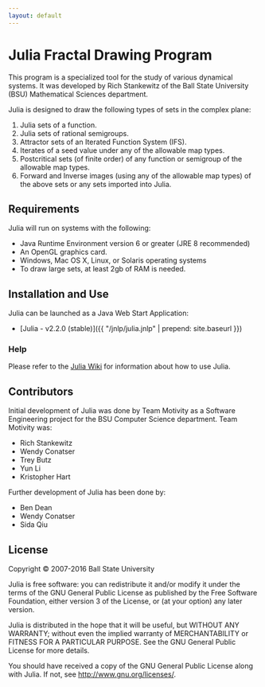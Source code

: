 ```yaml
---
layout: default
---
```

Julia Fractal Drawing Program
=============================
This program is a specialized tool for the study of various dynamical systems. It was developed by Rich Stankewitz of the Ball State University (BSU) Mathematical Sciences department.

Julia is designed to draw the following types of sets in the complex plane:

1. Julia sets of a function.
2. Julia sets of rational semigroups.
3. Attractor sets of an Iterated Function System (IFS).
4. Iterates of a seed value under any of the allowable map types.
5. Postcritical sets (of finite order) of any function or semigroup of the allowable map types.
6. Forward and Inverse images (using any of the allowable map types) of the above sets or any sets imported into Julia.


Requirements
------------
Julia will run on systems with the following:

* Java Runtime Environment version 6 or greater (JRE 8 recommended)
* An OpenGL graphics card.
* Windows, Mac OS X, Linux, or Solaris operating systems
* To draw large sets, at least 2gb of RAM is needed.


Installation and Use
--------------------
Julia can be launched as a Java Web Start Application:

* [Julia - v2.2.0 (stable)]({{ "/jnlp/julia.jnlp" | prepend: site.baseurl }})

### Help
Please refer to the [Julia Wiki](https://github.com/bsumath/julia/wiki) for information about how to
use Julia.

Contributors
------------
Initial development of Julia was done by Team Motivity as a Software Engineering project for the BSU Computer Science department. Team Motivity was:

* Rich Stankewitz
* Wendy Conatser
* Trey Butz
* Yun Li
* Kristopher Hart

Further development of Julia has been done by:

* Ben Dean
* Wendy Conatser
* Sida Qiu


License
-------
Copyright © 2007-2016 Ball State University

Julia is free software: you can redistribute it and/or modify
it under the terms of the GNU General Public License as published by
the Free Software Foundation, either version 3 of the License, or
(at your option) any later version.

Julia is distributed in the hope that it will be useful,
but WITHOUT ANY WARRANTY; without even the implied warranty of
MERCHANTABILITY or FITNESS FOR A PARTICULAR PURPOSE.  See the
GNU General Public License for more details.

You should have received a copy of the GNU General Public License
along with Julia.  If not, see <http://www.gnu.org/licenses/>.